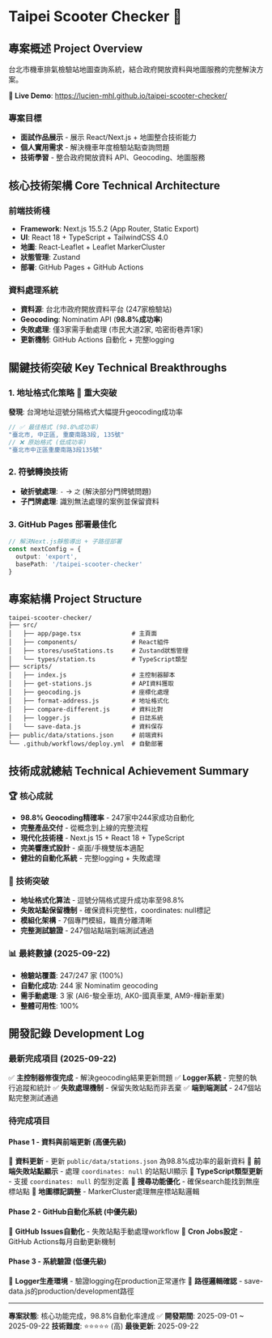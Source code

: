 # Taipei Scooter Checker 🛵

## 專案概述 Project Overview

台北市機車排氣檢驗站地圖查詢系統，結合政府開放資料與地圖服務的完整解決方案。

**🚀 Live Demo**: https://lucien-mhl.github.io/taipei-scooter-checker/

### 專案目標
- **面試作品展示** - 展示 React/Next.js + 地圖整合技術能力
- **個人實用需求** - 解決機車年度檢驗站點查詢問題
- **技術學習** - 整合政府開放資料 API、Geocoding、地圖服務

## 核心技術架構 Core Technical Architecture

### 前端技術棧
- **Framework**: Next.js 15.5.2 (App Router, Static Export)
- **UI**: React 18 + TypeScript + TailwindCSS 4.0
- **地圖**: React-Leaflet + Leaflet MarkerCluster
- **狀態管理**: Zustand
- **部署**: GitHub Pages + GitHub Actions

### 資料處理系統
- **資料源**: 台北市政府開放資料平台 (247家檢驗站)
- **Geocoding**: Nominatim API (**98.8%成功率**)
- **失敗處理**: 僅3家需手動處理 (市民大道2家, 哈密街巷弄1家)
- **更新機制**: GitHub Actions 自動化 + 完整logging

## 關鍵技術突破 Key Technical Breakthroughs

### 1. 地址格式化策略 **🎯 重大突破**
**發現**: 台灣地址逗號分隔格式大幅提升geocoding成功率
```javascript
// ✅ 最佳格式 (98.8%成功率)
"臺北市, 中正區, 重慶南路3段, 135號"
// ❌ 原始格式 (低成功率)
"臺北市中正區重慶南路3段135號"
```

### 2. 符號轉換技術
- **破折號處理**: `-` → `之` (解決部分門牌號問題)
- **子門牌處理**: 識別無法處理的案例並保留資料

### 3. GitHub Pages 部署最佳化
```typescript
// 解決Next.js靜態導出 + 子路徑部署
const nextConfig = {
  output: 'export',
  basePath: '/taipei-scooter-checker'
}
```

## 專案結構 Project Structure

```
taipei-scooter-checker/
├── src/
│   ├── app/page.tsx              # 主頁面
│   ├── components/               # React組件
│   ├── stores/useStations.ts     # Zustand狀態管理
│   └── types/station.ts          # TypeScript類型
├── scripts/
│   ├── index.js                  # 主控制器腳本
│   ├── get-stations.js           # API資料獲取
│   ├── geocoding.js              # 座標化處理
│   ├── format-address.js         # 地址格式化
│   ├── compare-different.js      # 資料比對
│   ├── logger.js                 # 日誌系統
│   └── save-data.js              # 資料保存
├── public/data/stations.json     # 前端資料
└── .github/workflows/deploy.yml  # 自動部署
```

## 技術成就總結 Technical Achievement Summary

### 🏆 核心成就
- **98.8% Geocoding精確率** - 247家中244家成功自動化
- **完整產品交付** - 從概念到上線的完整流程
- **現代化技術棧** - Next.js 15 + React 18 + TypeScript
- **完美響應式設計** - 桌面/手機雙版本適配
- **健壯的自動化系統** - 完整logging + 失敗處理

### 🎯 技術突破
- **地址格式化算法** - 逗號分隔格式提升成功率至98.8%
- **失敗站點保留機制** - 確保資料完整性，coordinates: null標記
- **模組化架構** - 7個專門模組，職責分離清晰
- **完整測試驗證** - 247個站點端到端測試通過

### 📊 最終數據 (2025-09-22)
- **檢驗站覆蓋**: 247/247 家 (100%)
- **自動化成功**: 244 家 Nominatim geocoding
- **需手動處理**: 3 家 (AI6-駿全車坊, AK0-國真車業, AM9-樺新車業)
- **整體可用性**: 100%

## 開發記錄 Development Log

### 最新完成項目 (2025-09-22)
✅ **主控制器修復完成** - 解決geocoding結果更新問題
✅ **Logger系統** - 完整的執行追蹤和統計
✅ **失敗處理機制** - 保留失敗站點而非丟棄
✅ **端到端測試** - 247個站點完整測試通過

### 待完成項目

#### Phase 1 - 資料與前端更新 (高優先級)
🔄 **資料更新** - 更新 `public/data/stations.json` 為98.8%成功率的最新資料
🔄 **前端失敗站點顯示** - 處理 `coordinates: null` 的站點UI顯示
🔄 **TypeScript類型更新** - 支援 `coordinates: null` 的型別定義
🔄 **搜尋功能優化** - 確保search能找到無座標站點
🔄 **地圖標記調整** - MarkerCluster處理無座標站點邏輯

#### Phase 2 - GitHub自動化系統 (中優先級)
🔄 **GitHub Issues自動化** - 失敗站點手動處理workflow
🔄 **Cron Jobs設定** - GitHub Actions每月自動更新機制

#### Phase 3 - 系統驗證 (低優先級)
🔄 **Logger生產環境** - 驗證logging在production正常運作
🔄 **路徑邏輯確認** - save-data.js的production/development路徑

---

**專案狀態**: 核心功能完成，98.8%自動化率達成 ✅
**開發期間**: 2025-09-01 ~ 2025-09-22
**技術難度**: ⭐⭐⭐⭐⭐ (高)
**最後更新**: 2025-09-22